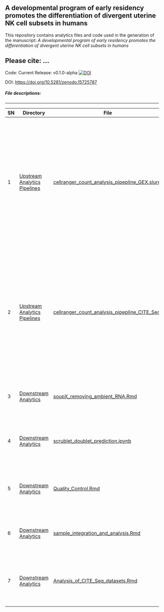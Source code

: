 ## A developmental program of early residency promotes the differentiation of divergent uterine NK cell subsets in humans

This repository contains analytics files and code used in the generation of the manuscript: *A developmental program of early residency promotes the differentiation of divergent uterine NK cell subsets in humans*
&nbsp;


**Please cite:**
...
&nbsp;
&nbsp;
---

Code: Current Release: v0.1.0-alpha [![DOI](https://zenodo.org/badge/1007445443.svg)](https://doi.org/10.5281/zenodo.15725787)

DOI: https://doi.org/10.5281/zenodo.15725787

##### File descriptions:
-------------------------

| **SN** | **Directory** | **File**   | **Description** |
|----------------|------------|------------|------------|
|1|[Upstream Analytics Pipelines](https://github.com/PorrettLab/A-developmental-program-of-early-residency-promotes-the-differentiation-of-divergent-uNK-cells/tree/main/Upstream%20Analytics%20Pipelines)|[cellranger_count_analysis_pipepline_GEX.slurm](https://github.com/PorrettLab/A-developmental-program-of-early-residency-promotes-the-differentiation-of-divergent-uNK-cells/blob/main/Upstream%20Analytics%20Pipelines/cellranger_count_analysis_pipepline_GEX.slurm)|This file provides an example on how cellranger count was conducted to analyze GEX FASTQ files, align reads to the human reference genome and construct count matrices (both row and filtered) for further downstream analysis|
|2|[Upstream Analytics Pipelines](https://github.com/PorrettLab/A-developmental-program-of-early-residency-promotes-the-differentiation-of-divergent-uNK-cells/tree/main/Upstream%20Analytics%20Pipelines)|[cellranger_count_analysis_pipepline_CITE_Seq](https://github.com/PorrettLab/A-developmental-program-of-early-residency-promotes-the-differentiation-of-divergent-uNK-cells/tree/main/Upstream%20Analytics%20Pipelines/cellranger_count_analysis_pipepline_CITE_Seq)|This directory contains key files and an example on how cellranger count was conducted to analyze CITE-Seq FASTQ files, align and filter reads and construct count matrices for further downstream analysis|
|3|[Downstream Analytics](https://github.com/PorrettLab/A-developmental-program-of-early-residency-promotes-the-differentiation-of-divergent-uNK-cells/tree/main/Downstream%20Analytics)|[soupX_removing_ambient_RNA.Rmd](https://github.com/PorrettLab/A-developmental-program-of-early-residency-promotes-the-differentiation-of-divergent-uNK-cells/blob/main/Downstream%20Analytics/soupX_removing_ambient_RNA.Rmd)|This file depicts how soupX was applied to remove ambient RNA|
|4|[Downstream Analytics](https://github.com/PorrettLab/A-developmental-program-of-early-residency-promotes-the-differentiation-of-divergent-uNK-cells/tree/main/Downstream%20Analytics)|[scrublet_doublet_prediction.ipynb](https://github.com/PorrettLab/A-developmental-program-of-early-residency-promotes-the-differentiation-of-divergent-uNK-cells/blob/main/Downstream%20Analytics/scrublet_doublet_prediction.ipynb)|Notebook that depicts the workflow used to predict neotypic doublets in our data|
|5|[Downstream Analytics](https://github.com/PorrettLab/A-developmental-program-of-early-residency-promotes-the-differentiation-of-divergent-uNK-cells/tree/main/Downstream%20Analytics)|[Quality_Control.Rmd](https://github.com/PorrettLab/A-developmental-program-of-early-residency-promotes-the-differentiation-of-divergent-uNK-cells/blob/main/Downstream%20Analytics/Quality_Control.Rmd)|RMD file that shows QC conducted on all datasets analysed in this study|
|6|[Downstream Analytics](https://github.com/PorrettLab/A-developmental-program-of-early-residency-promotes-the-differentiation-of-divergent-uNK-cells/tree/main/Downstream%20Analytics)|[sample_integration_and_analysis.Rmd](https://github.com/PorrettLab/A-developmental-program-of-early-residency-promotes-the-differentiation-of-divergent-uNK-cells/blob/main/Downstream%20Analytics/sample_integration_and_analysis.Rmd)|RMD file that shows the analysis workflow of scRNA-seq data used in this study|
|7|[Downstream Analytics](https://github.com/PorrettLab/A-developmental-program-of-early-residency-promotes-the-differentiation-of-divergent-uNK-cells/tree/main/Downstream%20Analytics)|[Analysis_of_CITE_Seq_datasets.Rmd](https://github.com/PorrettLab/A-developmental-program-of-early-residency-promotes-the-differentiation-of-divergent-uNK-cells/blob/main/Downstream%20Analytics/analysis_of_CITE_Seq_datasets.Rmd)|RMD file that encapsulates the analysis workflow of CITE-Seq datasets used in this study|


<!---

##### File descriptions:
-------------------------

| **SN** | **Directory** | **File**   | **Description** |
|----------------|------------|------------|------------|
|1||||
|2||||
|3||||
|4||||
--->
